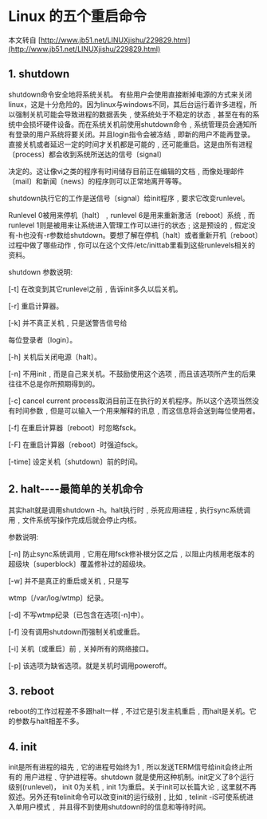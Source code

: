 ﻿# Linux 的五个重启命令

本文转自 [http://www.jb51.net/LINUXjishu/229829.html](http://www.jb51.net/LINUXjishu/229829.html)

## 1. shutdown

shutdown命令安全地将系统关机。 有些用户会使用直接断掉电源的方式来关闭linux，这是十分危险的。因为linux与windows不同，其后台运行着许多进程，所以强制关机可能会导致进程的数据丢失﹐使系统处于不稳定的状态﹐甚至在有的系统中会损坏硬件设备。而在系统关机前使用shutdown命令﹐系统管理员会通知所有登录的用户系统将要关闭。并且login指令会被冻结﹐即新的用户不能再登录。直接关机或者延迟一定的时间才关机都是可能的﹐还可能重启。这是由所有进程〔process〕都会收到系统所送达的信号〔signal〕

决定的。这让像vi之类的程序有时间储存目前正在编辑的文档﹐而像处理邮件〔mail〕和新闻〔news〕的程序则可以正常地离开等等。

shutdown执行它的工作是送信号〔signal〕给init程序﹐要求它改变runlevel。

Runlevel 0被用来停机〔halt〕﹐runlevel 6是用来重新激活〔reboot〕系统﹐而runlevel 1则是被用来让系统进入管理工作可以进行的状态﹔这是预设的﹐假定没有-h也没有-r参数给shutdown。要想了解在停机〔halt〕或者重新开机〔reboot〕过程中做了哪些动作﹐你可以在这个文件/etc/inittab里看到这些runlevels相关的资料。

shutdown 参数说明:

[-t] 在改变到其它runlevel之前﹐告诉init多久以后关机。

[-r] 重启计算器。

[-k] 并不真正关机﹐只是送警告信号给

每位登录者〔login〕。

[-h] 关机后关闭电源〔halt〕。

[-n] 不用init﹐而是自己来关机。不鼓励使用这个选项﹐而且该选项所产生的后果往往不总是你所预期得到的。

[-c] cancel current process取消目前正在执行的关机程序。所以这个选项当然没有时间参数﹐但是可以输入一个用来解释的讯息﹐而这信息将会送到每位使用者。

[-f] 在重启计算器〔reboot〕时忽略fsck。

[-F] 在重启计算器〔reboot〕时强迫fsck。

[-time] 设定关机〔shutdown〕前的时间。

## 2. halt----最简单的关机命令

其实halt就是调用shutdown -h。halt执行时﹐杀死应用进程﹐执行sync系统调用﹐文件系统写操作完成后就会停止内核。

参数说明:

[-n] 防止sync系统调用﹐它用在用fsck修补根分区之后﹐以阻止内核用老版本的超级块〔superblock〕覆盖修补过的超级块。

[-w] 并不是真正的重启或关机﹐只是写

wtmp〔/var/log/wtmp〕纪录。

[-d] 不写wtmp纪录〔已包含在选项[-n]中〕。

[-f] 没有调用shutdown而强制关机或重启。

[-i] 关机〔或重启〕前﹐关掉所有的网络接口。

[-p] 该选项为缺省选项。就是关机时调用poweroff。

## 3. reboot

reboot的工作过程差不多跟halt一样﹐不过它是引发主机重启﹐而halt是关机。它 的参数与halt相差不多。

## 4. init

init是所有进程的祖先﹐它的进程号始终为1﹐所以发送TERM信号给init会终止所有的 用户进程﹑守护进程等。shutdown 就是使用这种机制。init定义了8个运行级别(runlevel)， init 0为关机﹐init 1为重启。关于init可以长篇大论﹐这里就不再叙述。另外还有telinit命令可以改变init的运行级别﹐比如﹐telinit -iS可使系统进入单用户模式﹐ 并且得不到使用shutdown时的信息和等待时间。